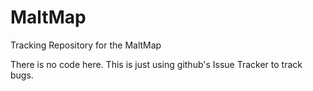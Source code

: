 # MaltMap
Tracking Repository for the MaltMap

There is no code here.  This is just using github's Issue Tracker to track bugs.
